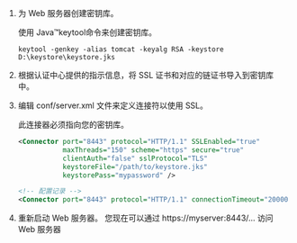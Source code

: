 1. 为 Web 服务器创建密钥库。

   使用 Java™keytool命令来创建密钥库。

   ```
   keytool -genkey -alias tomcat -keyalg RSA -keystore D:\keystore\keystore.jks
   ```

2. 根据认证中心提供的指示信息，将 SSL 证书和对应的链证书导入到密钥库中。

3. 编辑 conf/server.xml 文件来定义连接符以使用 SSL。

   此连接器必须指向您的密钥库。

   ```xml
   <Connector port="8443" protocol="HTTP/1.1" SSLEnabled="true"
              maxThreads="150" scheme="https" secure="true"
              clientAuth="false" sslProtocol="TLS"
              keystoreFile="/path/to/keystore.jks"
              keystorePass="mypassword" />
   ```

   ```xml
   <!-- 配置记录 -->
   <Connector port="8443" protocol="HTTP/1.1" connectionTimeout="20000" SSLEnabled="true" maxThreads="150" scheme="https" secure="true" clientAuth="false" sslProtocol="TLS" keystoreFile="D:\\keystore\\keystore.jks" keystorePass="wodeshijie" />
   ```

   

4. 重新启动 Web 服务器。 您现在可以通过 https://myserver:8443/... 访问 Web 服务器
